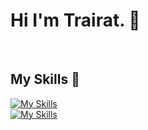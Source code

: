 # Hi I'm Trairat. 👋 
<br>

## My Skills :bee:
[![My Skills](https://skillicons.dev/icons?i=html)](https://skillicons.dev)
<br>
[![My Skills](https://skillicons.dev/icons?i=css)](https://skillicons.dev)
<!--
**eurekaMarch/eurekaMarch** is a ✨ _special_ ✨ repository because its `README.md` (this file) appears on your GitHub profile.

Here are some ideas to get you started:

- 🔭 I’m currently working on ...
- 🌱 I’m currently learning ...
- 👯 I’m looking to collaborate on ...
- 🤔 I’m looking for help with ...
- 💬 Ask me about ...
- 📫 How to reach me: ...
- 😄 Pronouns: ...
- ⚡ Fun fact: ...
-->

